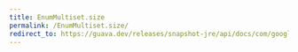 ```yaml
---
title: EnumMultiset.size
permalink: /EnumMultiset.size/
redirect_to: https://guava.dev/releases/snapshot-jre/api/docs/com/google/common/collect/EnumMultiset.html#size--
---
```

